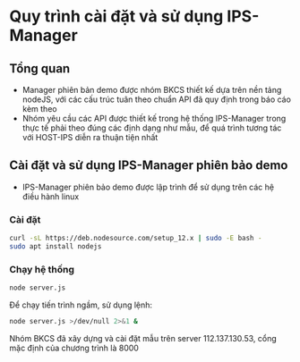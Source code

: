 # Quy trình cài đặt và sử dụng IPS-Manager
## Tổng quan
- Manager phiên bản demo được nhóm BKCS thiết kế dựa trên nền tảng nodeJS, với các cấu trúc tuân theo chuẩn API đã quy định trong báo cáo kèm theo
- Nhóm yêu cầu các API được thiết kế trong hệ thống IPS-Manager trong thực tế phải theo đúng các định dạng như mẫu, để quá trình tương tác với HOST-IPS diễn ra thuận tiện nhất
## Cài đặt và sử dụng IPS-Manager phiên bảo demo
- IPS-Manager phiên bảo demo được lập trình để sử dụng trên các hệ điều hành linux

### Cài đặt
```sh
curl -sL https://deb.nodesource.com/setup_12.x | sudo -E bash -
sudo apt install nodejs
```
### Chạy hệ thống

```sh
node server.js
```
Để chạy tiến trình ngầm, sử dụng lệnh:
```sh
node server.js >/dev/null 2>&1 &
```

Nhóm BKCS đã xây dựng và cài đặt mẫu trên server 112.137.130.53, cổng mặc định của chương trình là 8000